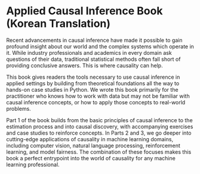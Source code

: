 # Applied Causal Inference Book (Korean Translation)

Recent advancements in causal inference have made it possible to gain profound insight about our world and the complex systems which operate in it. While industry professionals and academics in every domain ask questions of their data, traditional statistical methods often fall short of providing conclusive answers. This is where causality can help.

This book gives readers the tools necessary to use causal inference in applied settings by building from theoretical foundations all the way to hands-on case studies in Python. We wrote this book primarily for the practitioner who knows how to work with data but may not be familiar with causal inference concepts, or how to apply those concepts to real-world problems.

Part 1 of the book builds from the basic principles of causal inference to the estimation process and into causal discovery, with accompanying exercises and case studies to reinforce concepts. In Parts 2 and 3, we go deeper into cutting-edge applications of causality in machine learning domains, including computer vision, natural language processing, reinforcement learning, and model fairness. The combination of these focuses makes this book a perfect entrypoint into the world of causality for any machine learning professional.
